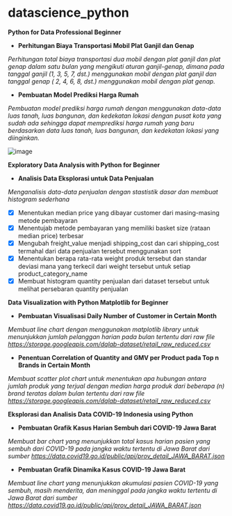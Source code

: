 # datascience_python

**Python for Data Professional Beginner**

- **Perhitungan Biaya Transportasi Mobil Plat Ganjil dan Genap**

*Perhitungan total biaya transportasi dua mobil dengan plat ganjil dan plat genap dalam satu bulan yang mengikuti aturan ganjil-genap, dimana pada tanggal ganjil (1, 3, 5, 7, dst.) menggunakan mobil dengan plat ganjil dan tanggal genap ( 2, 4, 6, 8, dst.) menggunakan mobil dengan plat genap.*

- **Pembuatan Model Prediksi Harga Rumah**

*Pembuatan model prediksi harga rumah dengan menggunakan data-data luas tanah, luas bangunan, dan kedekatan lokasi dengan pusat kota yang sudah ada sehingga dapat memprediksi harga rumah yang baru berdasarkan data luas tanah, luas bangunan, dan kedekatan lokasi yang diinginkan.*

![image](https://user-images.githubusercontent.com/88588162/128604929-0504590c-3820-469d-bc7a-6991aa5836ca.png)

**Exploratory Data Analysis with Python for Beginner**

- **Analisis Data Eksplorasi untuk Data Penjualan**

*Menganalisis data-data penjualan dengan stastistik dasar dan membuat histogram sederhana*
- [x] Menentukan median price yang dibayar customer dari masing-masing metode pembayaran
- [x] Menentujab metode pembayaran yang memiliki basket size (rataan median price) terbesar
- [x] Mengubah freight_value menjadi shipping_cost dan cari shipping_cost termahal dari data penjualan tersebut menggunakan sort
- [x] Menentukan berapa rata-rata weight produk tersebut dan standar deviasi mana yang terkecil dari weight tersebut untuk setiap product_category_name
- [x] Membuat histogram quantity penjualan dari dataset tersebut untuk melihat persebaran quantity penjualan

**Data Visualization with Python Matplotlib for Beginner**

- **Pembuatan Visualisasi Daily Number of Customer in Certain Month**

*Membuat line chart dengan menggunakan matplotlib library untuk menunjukkan jumlah pelanggan harian pada bulan tertentu dari raw file https://storage.googleapis.com/dqlab-dataset/retail_raw_reduced.csv*

- **Penentuan Correlation of Quantity and GMV per Product pada Top n Brands in Certain Month**

*Membuat scatter plot chart untuk menentukan apa hubungan antara jumlah produk yang terjual dengan median harga produk dari beberapa (n) brand teratas dalam bulan tertentu dari raw file https://storage.googleapis.com/dqlab-dataset/retail_raw_reduced.csv*

**Eksplorasi dan Analisis Data COVID-19 Indonesia using Python**

- **Pembuatan Grafik Kasus Harian Sembuh dari COVID-19 Jawa Barat**

*Membuat bar chart yang menunjukkan total kasus harian pasien yang sembuh dari COVID-19 pada jangka waktu tertentu di Jawa Barat dari sumber https://data.covid19.go.id/public/api/prov_detail_JAWA_BARAT.json*

- **Pembuatan Grafik Dinamika Kasus COVID-19 Jawa Barat**

*Membuat line chart yang menunjukkan akumulasi pasien COVID-19 yang sembuh, masih menderita, dan meninggal pada jangka waktu tertentu di Jawa Barat dari sumber https://data.covid19.go.id/public/api/prov_detail_JAWA_BARAT.json*
